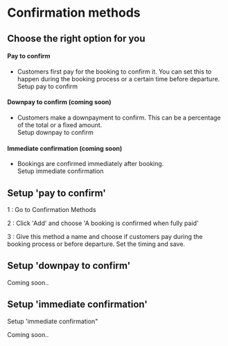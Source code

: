 # Confirmation methods

## Choose the right option for you

#### Pay to confirm

- Customers first pay for the booking to confirm it. You can set this to happen during the booking process or a certain time before departure.  
   Setup pay to confirm

#### Downpay to confirm (coming soon)

- Customers make a downpayment to confirm. This can be a percentage of the total or a fixed amount.  
   Setup downpay to confirm

#### Immediate confirmation (coming soon)

- Bookings are confirmed immediately after booking.  
   Setup immediate confirmation

## Setup 'pay to confirm'

1
: Go to Confirmation Methods

2
: Click 'Add' and choose 'A booking is confirmed when fully paid'

3
: Give this method a name and choose if customers pay during the booking process or before departure. Set the timing and save.

## Setup 'downpay to confirm'

Coming soon..

## Setup 'immediate confirmation'

Setup 'immediate confirmation"

Coming soon..
